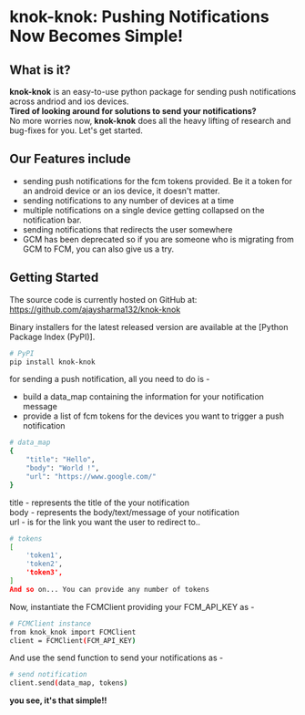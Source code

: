 # knok-knok: Pushing Notifications Now Becomes Simple!

## What is it?

**knok-knok** is an easy-to-use python package for sending push notifications across andriod and ios devices.   
**Tired of looking around for solutions to send your notifications?**  
No more worries now, **knok-knok** does all the heavy lifting of research and bug-fixes for you. Let's get started. 

## Our Features include

  - sending push notifications for the fcm tokens provided. Be it a token for an android device or an ios device, it doesn't matter.
  - sending notifications to any number of devices at a time
  - multiple notifications on a single device getting collapsed on the notification bar.
  - sending notifications that redirects the user somewhere
  - GCM has been deprecated so if you are someone who is migrating from GCM to FCM, you can also give us a try.

## Getting Started
The source code is currently hosted on GitHub at:
https://github.com/ajaysharma132/knok-knok

Binary installers for the latest released version are available at the [Python
Package Index (PyPI)].

```sh
# PyPI
pip install knok-knok
```

for sending a push notification, all you need to do is - 
 - build a data_map containing the information for your notification message
 - provide a list of fcm tokens for the devices you want to trigger a push notification

```sh
# data_map
{
    "title": "Hello",
    "body": "World !",
    "url": "https://www.google.com/"
}  
```
title - represents the title of the your notification  
body - represents the body/text/message of your notification  
url - is for the link you want the user to redirect to..  

```sh
# tokens
[
    'token1', 
    'token2',
    'token3',
]
And so on... You can provide any number of tokens
```

Now, instantiate the FCMClient providing your FCM_API_KEY as -

```sh
# FCMClient instance
from knok_knok import FCMClient
client = FCMClient(FCM_API_KEY)
```

And use the send function to send your notifications as -

```sh
# send notification
client.send(data_map, tokens)
```

**you see, it's that simple!!**